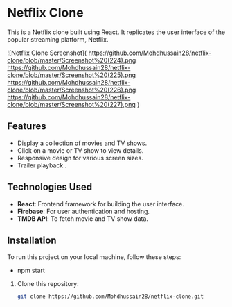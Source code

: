 # Netflix Clone

This is a Netflix clone built using React. It replicates the user interface of the popular streaming platform, Netflix.

![Netflix Clone Screenshot](
https://github.com/Mohdhussain28/netflix-clone/blob/master/Screenshot%20(224).png
https://github.com/Mohdhussain28/netflix-clone/blob/master/Screenshot%20(225).png
https://github.com/Mohdhussain28/netflix-clone/blob/master/Screenshot%20(226).png
https://github.com/Mohdhussain28/netflix-clone/blob/master/Screenshot%20(227).png
)

## Features

- Display a collection of movies and TV shows.
- Click on a movie or TV show to view details.
- Responsive design for various screen sizes.
- Trailer playback .

## Technologies Used

- **React**: Frontend framework for building the user interface.
- **Firebase**: For user authentication and hosting.
- **TMDB API**: To fetch movie and TV show data.

## Installation

To run this project on your local machine, follow these steps:
- npm start

1. Clone this repository:

   ```bash
   git clone https://github.com/Mohdhussain28/netflix-clone.git
